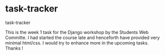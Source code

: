 # task-tracker
task-tracker

This is the week 1 task for the Django workshop by the Students Web Committe. I had started the course late and henceforth have provided very minimal html/css. I would try to enhance more in the upcoming tasks. Thanks !
